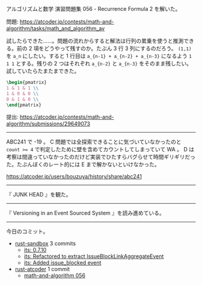 アルゴリズムと数学 演習問題集 056 - Recurrence Formula 2 を解いた。

問題: <https://atcoder.jp/contests/math-and-algorithm/tasks/math_and_algorithm_av>

試したらできた……。問題の流れからすると解法は行列の累乗を使うと推測できる。前の 2 項をどうやって残すのか。たぶん 3 行 3 列にするのだろう。 `(1,1)` を `a_n` にしたい。すると 1 行目は `a_{n-1} + a_{n-2} + a_{n-3}` になるよう `1 1 1` とする。残りの 2 つはそれぞれ `a_{n-2}` と `a_{n-3}` をそのまま残したい。試していたらたまたまできた。

```latex
\begin{pmatrix}
1 & 1 & 1 \\
1 & 0 & 0 \\
0 & 1 & 0 \\
\end{pmatrix}
```

提出: <https://atcoder.jp/contests/math-and-algorithm/submissions/29649073>

---

ABC241 で -19 。 C 問題では全探索できることに気づいていなかったのと `count >= 4` で判定したために壁を含めてカウントしてしまっていて WA 。 D は考察は間違っていなかったのだけど実装でひたすらバグらせて時間ギリギリだった。たぶんぼくのレート的には E まで解かないといけなかった。

<https://atcoder.jp/users/bouzuya/history/share/abc241>

---

『 JUNK HEAD 』を観た。

---

『 Versioning in an Event Sourced System 』を読み進めている。

---

今日のコミット。

- [rust-sandbox](https://github.com/bouzuya/rust-sandbox) 3 commits
  - [its: 0.7.10](https://github.com/bouzuya/rust-sandbox/commit/b0d8b7e428d5dc30f6e93aeee237e85f412ff959)
  - [its: Refactored to extract IssueBlockLinkAggregateEvent](https://github.com/bouzuya/rust-sandbox/commit/aa4321d6f79bf022af5e408f0c00a92afd116a9a)
  - [its: Added issue_blocked event](https://github.com/bouzuya/rust-sandbox/commit/f171a6c30ea2ddde196c083a022b806a802ecde2)
- [rust-atcoder](https://github.com/bouzuya/rust-atcoder) 1 commit
  - [math-and-algorithm 056](https://github.com/bouzuya/rust-atcoder/commit/9cdcd2e0a07980f092e14cbc22457bfee0bc6c1b)

